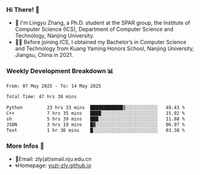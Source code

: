 ### Hi There! 👋 
- 🐳 I'm Lingyu Zhang, a Ph.D. student at the SPAR group, the Institute of Computer Science (ICS), Department of Computer Science and Technology, Nanjing University.
- 🧑‍🎓 Before joining ICS, I obtained my Bachelor’s in Computer Science and Technology from Kuang Yaming Honors School, Nanjing University, Jiangsu, China in 2021.

### Weekly Development Breakdown :bar_chart:

<!--START_SECTION:waka-->

```txt
From: 07 May 2025 - To: 14 May 2025

Total Time: 47 hrs 38 mins

Python         23 hrs 33 mins  ████████████▒░░░░░░░░░░░░   49.43 %
C++            7 hrs 35 mins   ████░░░░░░░░░░░░░░░░░░░░░   15.92 %
sh             5 hrs 39 mins   ███░░░░░░░░░░░░░░░░░░░░░░   11.88 %
JSON           3 hrs 19 mins   █▓░░░░░░░░░░░░░░░░░░░░░░░   06.97 %
Text           1 hr 36 mins    █░░░░░░░░░░░░░░░░░░░░░░░░   03.38 %
```

<!--END_SECTION:waka-->

<!--
### Github Contributions :octocat:

![](https://raw.githubusercontent.com/yuzi-zly/yuzi-zly/output/github-contribution-grid-snake.svg)              
-->

### More Infos 📖

- 📧Email: zly(at)smail.nju.edu.cn
- 🌀Homepage: [yuzi-zly.github.io](https://yuzi-zly.github.io/)

